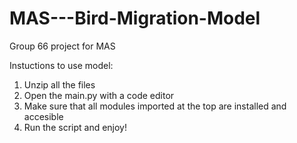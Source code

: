 # MAS---Bird-Migration-Model
Group 66 project for MAS


Instuctions to use model:

1. Unzip all the files
2. Open the main.py with a code editor
3. Make sure that all modules imported at the top are installed and accesible
4. Run the script and enjoy!
